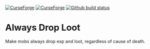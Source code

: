 <!---freshmark shields
links = [];
if ('{{curseForgeId}}' && '{{curseForgeSlug}}') {
  links.push(
    link(
      image('CurseForge', 'https://cf.way2muchnoise.eu/{{curseForgeId}}.svg'),
      'https://www.curseforge.com/minecraft/mc-mods/{{curseForgeSlug}}'
    ),
    link(
      image('CurseForge', 'https://cf.way2muchnoise.eu/versions/{{curseForgeId}}.svg'),
      'https://www.curseforge.com/minecraft/mc-mods/{{curseForgeSlug}}'
    )
  );
}
if ('{{modrinthId}}' && '{{modrinthSlug}}') {
  links.push(
    link(
      image('Modrinth', 'https://img.shields.io/modrinth/dt/{{modrinthId}}?label=Modrinth'),
      'https://modrinth.com/mod/{{modrinthSlug}}'
    )
  );
}
if ('{{githubRepo}}') {
  links.push(
    link(
      image('Github build status', 'https://github.com/{{githubRepo}}/actions/workflows/build.yml/badge.svg'),
      'https://github.com/{{githubRepo}}/actions/workflows/build.yml'
    )
  )
}
output = links.join('\n');
-->

[![CurseForge](https://cf.way2muchnoise.eu/317548.svg)](https://www.curseforge.com/minecraft/mc-mods/always-drop-loot)
[![CurseForge](https://cf.way2muchnoise.eu/versions/317548.svg)](https://www.curseforge.com/minecraft/mc-mods/always-drop-loot)
[![Github build status](https://github.com/sargunv/always-drop-loot/actions/workflows/build.yml/badge.svg)](https://github.com/sargunv/always-drop-loot/actions/workflows/build.yml)

<!---freshmark /shields -->

# Always Drop Loot

Make mobs always drop exp and loot, regardless of cause of death.
